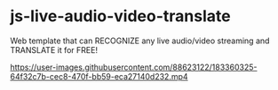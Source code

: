 # js-live-audio-video-translate
Web template that can RECOGNIZE any live audio/video streaming and TRANSLATE it for FREE!

https://user-images.githubusercontent.com/88623122/183360325-64f32c7b-cec8-470f-bb59-eca27140d232.mp4

